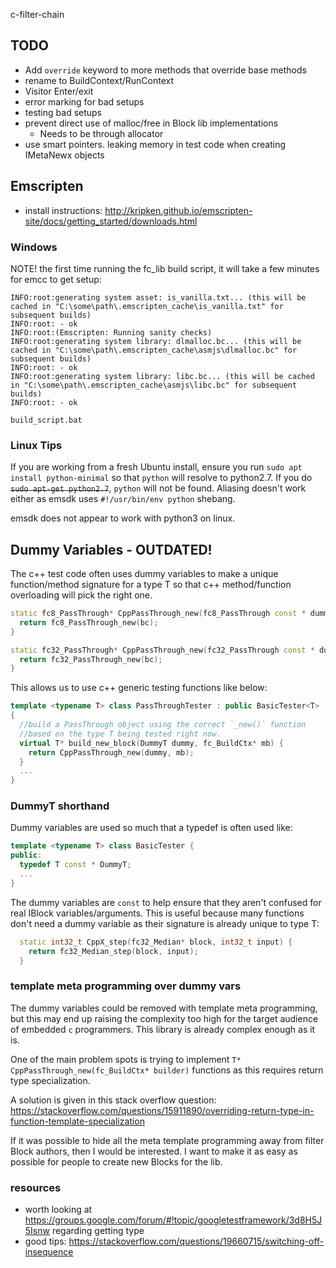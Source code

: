c-filter-chain

## TODO
* Add `override` keyword to more methods that override base methods
* rename to BuildContext/RunContext
* Visitor Enter/exit
* error marking for bad setups
* testing bad setups
* prevent direct use of malloc/free in Block lib implementations
  * Needs to be through allocator
* use smart pointers. leaking memory in test code when creating IMetaNewx objects

## Emscripten
* install instructions: http://kripken.github.io/emscripten-site/docs/getting_started/downloads.html

### Windows
NOTE! the first time running the fc_lib build script, it will take a few minutes for emcc to get setup:
```
INFO:root:generating system asset: is_vanilla.txt... (this will be cached in "C:\some\path\.emscripten_cache\is_vanilla.txt" for subsequent builds)
INFO:root: - ok
INFO:root:(Emscripten: Running sanity checks)
INFO:root:generating system library: dlmalloc.bc... (this will be cached in "C:\some\path\.emscripten_cache\asmjs\dlmalloc.bc" for subsequent builds)
INFO:root: - ok
INFO:root:generating system library: libc.bc... (this will be cached in "C:\some\path\.emscripten_cache\asmjs\libc.bc" for subsequent builds)
INFO:root: - ok
```

`build_script.bat`

### Linux Tips
If you are working from a fresh Ubuntu install, ensure you run `sudo apt install python-minimal` so that `python` will
resolve to python2.7. If you do ~~`sudo apt-get python2.7`~~, `python` will not be found. Aliasing doesn't work either as emsdk uses `#!/usr/bin/env python` shebang.

emsdk does not appear to work with python3 on linux.


## Dummy Variables - OUTDATED!
The c++ test code often uses dummy variables to make a unique function/method signature for a type T so that
c++ method/function overloading will pick the right one.

```c++
static fc8_PassThrough* CppPassThrough_new(fc8_PassThrough const * dummy, fc_BuildCtx* builder) {
  return fc8_PassThrough_new(bc);
}

static fc32_PassThrough* CppPassThrough_new(fc32_PassThrough const * dummy, fc_BuildCtx* builder) {
  return fc32_PassThrough_new(bc);
}  
```

This allows us to use c++ generic testing functions like below:

```c++
template <typename T> class PassThroughTester : public BasicTester<T>
{
  //build a PassThrough object using the correct `_new()` function
  //based on the type T being tested right now.
  virtual T* build_new_block(DummyT dummy, fc_BuildCtx* mb) {
    return CppPassThrough_new(dummy, mb);
  }
  ...
}
```

### DummyT shorthand
Dummy variables are used so much that a typedef is often used like:

```c++
template <typename T> class BasicTester {
public:
  typedef T const * DummyT;
  ...
}
```

The dummy variables are `const` to help ensure that they aren't confused for real IBlock variables/arguments. 
This is useful because many functions don't need a dummy variable as their signature is already unique to
type T:

```c++
  static int32_t CppX_step(fc32_Median* block, int32_t input) {
    return fc32_Median_step(block, input);
  }
```

### template meta programming over dummy vars
The dummy variables could be removed with template meta programming, but this may end up raising the complexity
too high for the target audience of embedded `c` programmers. This library is already complex enough as it is.

One of the main problem spots is trying to implement
`T* CppPassThrough_new(fc_BuildCtx* builder)` functions as this requires return type specialization. 

A solution is given in this stack overflow question:
https://stackoverflow.com/questions/15911890/overriding-return-type-in-function-template-specialization

If it was possible to hide all the meta template programming away from filter Block authors, then I would be
interested. I want to make it as easy as possible for people to create new Blocks for the lib.





### resources
* worth looking at https://groups.google.com/forum/#!topic/googletestframework/3d8H5J5Isnw regarding getting type
* good tips: https://stackoverflow.com/questions/19660715/switching-off-insequence

